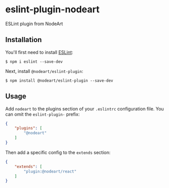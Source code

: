 # eslint-plugin-nodeart

ESLint plugin from NodeArt

## Installation

You'll first need to install [ESLint](http://eslint.org):

```
$ npm i eslint --save-dev
```

Next, install `@nodeart/eslint-plugin`:

```
$ npm install @nodeart/eslint-plugin --save-dev
```


## Usage

Add `nodeart` to the plugins section of your `.eslintrc` configuration file. You can omit the `eslint-plugin-` prefix:

```json
{
    "plugins": [
        "@nodeart"
    ]
}
```

Then add a specific config to the `extends` section:

```json
{
    "extends": [
        "plugin:@nodeart/react"
    ]
}
```
